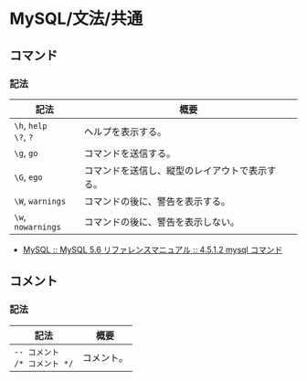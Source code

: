 # MySQL/文法/共通

## コマンド

### 記法

| 記法                        | 概要                                           |
| --------------------------- | ---------------------------------------------- |
| `\h`, `help`<br />`\?`, `?` | ヘルプを表示する。                             |
| `\g`, `go`                  | コマンドを送信する。                           |
| `\G`, `ego`                 | コマンドを送信し、縦型のレイアウトで表示する。 |
| `\W`, `warnings`            | コマンドの後に、警告を表示する。               |
| `\w`, `nowarnings`          | コマンドの後に、警告を表示しない。             |

- [MySQL :: MySQL 5.6 リファレンスマニュアル :: 4.5.1.2 mysql コマンド](https://dev.mysql.com/doc/refman/5.6/ja/mysql-commands.html)

## コメント

### 記法

| 記法                                | 概要       |
| ----------------------------------- | ---------- |
| `-- コメント`<br />`/* コメント */` | コメント。 |
